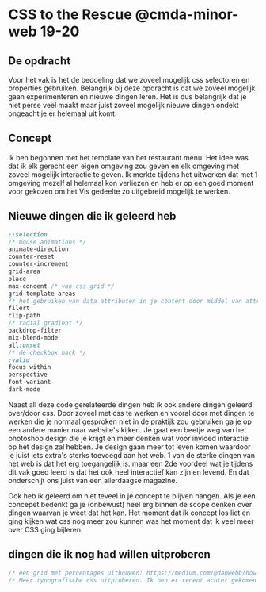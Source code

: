 # CSS to the Rescue @cmda-minor-web 19-20

## De opdracht
Voor het vak is het de bedoeling dat we zoveel mogelijk css selectoren en properties gebruiken. Belangrijk bij deze opdracht is dat we zoveel mogelijk gaan experimenteren en nieuwe dingen leren. Het is dus belangrijk dat je niet perse veel maakt maar juist zoveel mogelijk nieuwe dingen ondekt ongeacht je er helemaal uit komt.

## Concept
Ik ben begonnen met het template van het restaurant menu. Het idee was dat ik elk gerecht een eigen omgeving zou geven en elk omgeving met zoveel mogelijk interactie te geven. Ik merkte tijdens het uitwerken dat met 1 omgeving mezelf al helemaal kon verliezen en heb er op een goed moment voor gekozen om het Vis gedeelte zo uitgebreid mogelijk te werken.


## Nieuwe dingen die ik geleerd heb

```css
::selection
/* mouse animations */
animate-direction
counter-reset
counter-increment
grid-area
place
max-concent /* van css grid */
grid-template-areas
/* het gebruiken van data attributen in je content door middel van attr() */
filert
clip-path
/* radial gradient */
backdrop-filter
mix-blend-mode
all:unset
/* de checkbox hack */
:valid
focus within
perspective
font-variant
dark-mode
```
Naast all deze code gerelateerde dingen heb ik ook andere dingen geleerd over/door css.
Door zoveel met css te werken en vooral door met dingen te werken die je normaal gesproken niet in de praktijk zou gebruiken ga je op een andere manier naar website's kijken. Je gaat een beetje weg van het photoshop design die je krijgt en meer denken wat voor invloed interactie op het design zal hebben. Je design gaan meer tot leven komen waardoor je juist iets extra's sterks toevoegd aan het web. 1 van de sterke dingen van het web is dat het erg toegangelijk is. maar een 2de voordeel wat je tijdens dit vak goed leerd is dat het ook heel interactief kan zijn en levend. En dat onderschijt ons juist van een allerdaagse magazine.

Ook heb ik geleerd om niet teveel in je concept te blijven hangen. Als je een concepet bedenkt ga je (onbewust) heel erg binnen de scope denken over dingen waarvan je weet dat het kan. Het moment dat ik concept los liet en ging kijken wat css nog meer zou kunnen was het moment dat ik veel meer over CSS ging bijleren.


## dingen die ik nog had willen uitproberen
```css
/* een grid met percentages uitbouwen: https://medium.com/@danwebb/how-to-build-complicated-grids-using-css-grid-609b1197cf75 */
/* Meer typografische css uitproberen. Ik ben er recent achter gekomen dat css op topografie een grote wereld is die naar mij mening nog niet veel verkent is en dat de mogelijkheden met typografie verder gaat dan je fantasie doet denken*/
```
